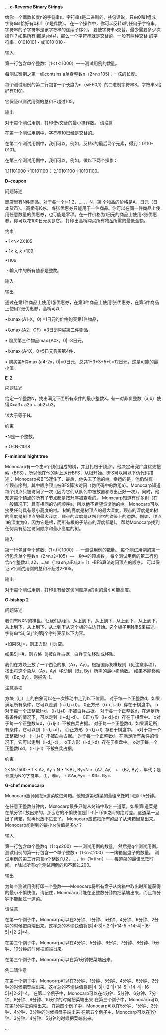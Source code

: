 #
##
###
...
**c-Reverse Binary Strings**

给你一个偶数长度n的字符串s。字符串s是二进制的，换句话说，只由0和1组成。
字符串s恰好有0和1（n是偶数）。
在一个操作中，你可以反转s的任何子字符串。字符串的子字符串是该字符串的连续子序列。
要使字符串s交替，最少需要多少次操作？如果所有i都是sisi+1，那么一个字符串就是交替的，一般有两种交替
的字符串：01010101・或10101010・

输入

第一行包含单个整数t（1＜t＜1000）—一测试用例的数量。

每测试案例之第一线contains a单身整数n（2≤n≤105)；一弦的长度。

每个测试用例的第二行包含一个长度为n（siE£0,1）的二进制字符串S。字符串s恰好有0和1。

它保证n/测试用例的总和不超过105。

输出

对于每个测试用例，打印使s交替的最小操作数。
请注意

在第一个测试用例中，字符串10已经是交替的。

在第二个测试用例中，我们可以，例如，反转s的最后两个元素，得到：0110-0101。

在第三个测试用例中，我们可以，例如，做以下两个操作：

1.11101000→10101100；
2.10101100→10101100。

**D-coupon**

问题陈述

商店里有N件商品。对于每一个i=1,2，…..，N，第i个物品的价格是A，日元（日本货币）。
高桥有K券。
每张优惠券只能用于一件商品。你可以在同一件商品上使用任意数量的优惠券，也可能是零项。在一件价格为1日元的商品上使用k张优惠券，你可以花100日元买到它。
打印出高桥购买所有物品所需的最低金额。

约束

• 1<N<2X105

• 1< k, x <109

•1<A>109

・輸入中的所有値都是整数。

输入

输出

通过在第1件商品上使用1张优惠券，在第3件商品上使用1张优惠券，在第5件商品上使用2张优惠券，高桥可以：

•以max｛A1-X，0｝=1日元的价格购买第1件物品，

•以max｛A2，OF）=3日元购买第二件物品，

• 购买第三件物品max｛A3×，0|=3日元，

•以max｛A4X，0=5日元购买第4件，

• 购买第5件max｛a4-2x，0|=0日元，总共1+3+3+5+0=12日元，这是可能的最小值。

**E-2**

问题陈述

给定一个整数N，找出满足下面所有条件的最小整数X。有一对非负整数（a,b）使得X=a3+
a2b + ab2+b3。

'X大于等于N。

约束

•N是一个整数。

• O<N<1018

**F-minimal hight tree**

Monocarp有一个由n个顶点组成的树，并且扎根于顶点1。他决定研究广度优先搜索（BFS），所以他在他的树上运行BFS，从根开始。BFS可以用以下伪代码描述：
Monocarp被BFS迷住了，最后，他失去了他的树。幸运的是，他仍然有一个顶点序列，其中顺序顶点被BFS算法访问（伪代码中的数组a）。Monocarp知道每个顶点只被访问了一次（因为它们从队列中被放置和取出正好一次）。同时，他知道每个顶点的所有子节点都是按升序被查看的。
Monocarp知道有许多树（在一般情况下）具有相同的访问顺序a，所以他不希望恢复他的树。Monocarp可以接受任何具有最小高度的树。
树的高度是树顶点的最大深度，顶点的深度是th树的高度是树顶点的最大深度，顶点的深度是从根到它的路径上的边数。例如，顶点1的深度为0，因为它是根，而所有根的子结点的深度都是1。
帮助Monocarp找到任何具有给定访问顺序和最小高度的树。

输入

第一行包含单个整数t（1＜t＜1000）—一测试用例的数量。
每个测试用例的第一行包含单个整数n（2≤n≤2•105）—一树中的顶点数。
每个测试用例的第二行包含n个整数al, a2，…an（1≤a≤n;aiFaj;al= 1）-BFS算法访问顶点的顺序。
可以保证n个测试用例的总和不超过2-105。

输出

对于每个测试用例，打印具有给定访问顺序a的树的最小可能高度。

**G-bishop 2**

问题陈述

我们有NXN的棋盘。让我们从i到j，从上到下，从上到下，从上到下，从上到下，从上到下，从上到下，从上到下从这个板的左边开始。这个板子用N串S来描述。
字符串“Si, Si」”的第j个字符表示以下内容。

•如果Si,j=，则正方形（ij为空。

如果Sij=#，则方格（ij被白兵占据，白兵无法移动或移除。

我们在方块上放了一个白色的象（Ax，Ay）。根据国际象棋规则（见注意事项），找出将这个象从（Ax，Ay）移动到（Bz, By）所需的最小移动数。
如果不能移动到（Bz, By），则报告-1。

注意事项

方块（i,j）上的白象可以在一次移动中走到以下位置。
对于每一个正整数d，如果满足所有条件，它可以走到（i+d,j+d）。
0正方形（i+ d,j+d）存在于棋盘中。
o对于每一个正整数l≤d，（i+l,j+l）不被白兵占据。
对于每一个正整数d，在满足所有条件的情况下，可以走到（i+d,j-d）。
0正方形（i+ d,j-d）存在于棋盘中。
o对于每一个正整数I≤d，（i+lj-l）不被白兵占据。
对于每一个正整数d，如果满足所有条件，它可以到（i-d,j+d）。
◎正方形（i-d,j+d）存在于棋盘中。
o对于每一个正整数I≤d，（i-l,j+l）不被白兵占据。
对于每一个正整数d，在满足所有条件的情况下，它可以走到（i-d,j-d）。
o正方形（i-d,j-d）存在于棋盘中。
o对于每一个正整数I≤d，（i-l,j-1）不被白兵占据。

约束

2<N<1500
• 1 < Az, Ay < N
• 1<Bz, By<N
•（AZ, Ay） + （Bz, By），年代；是长度为N的字符串，由。和#。
• SAx,Ay=.
• SBx. By=.

**G-chef momocarp**

Monocarp厨师刚把n道菜放进烤箱。他知道第i道菜的最佳烹饪时间是i-th分钟。

在任意正整数分钟内，Monocarp最多只能从烤箱中取出一道菜。如果第i道菜是在某分钟T放出来的，那么它的不愉快值是|T-ti|-T和ti之间的绝对差。这道菜一旦出了烤箱，就再也放不进去了。
Monocarp应该把所有的盘子从烤箱里拿出来。Monocarp能得到的最小总价值是多少？

输入

第一行包含单个整数q（1≤q≤200）—一测试用例的数量。
然后是q个测试用例。
测试用例的第一行包含一个单个整数n（1<n＜200）—一烤箱里盘子的数量。
测试用例的第二行包含n个整数t1,t2，…，tn（1≤ti≤n）——每道菜的最佳烹饪时间。
n除以所有q个测试用例的和不超过200。

输出

为每个测试用例打印一个整数——Monocarp将所有盘子从烤箱中取出时所能获得的最小不愉快值。请记住，Monocarp只能在正整数分钟内把菜端出来，而且每分钟不能超过一道菜。

请注意

在第一个例子中，Monocarp可以在3分钟、1分钟、5分钟、4分钟、6分钟、2分钟的时候把菜端出来。这样总的不愉快值将是|4-3|+|2-1|+14-5|+14-4|+|6-5|+|2-2|=4。

在第二个例子中，Monocarp可以在4分钟、5分钟、6分钟、7分钟、8分钟、9分钟、10分钟的时候把菜端出来。

在第三个例子中，Monocarp可以在第1分钟把菜端出来。


例二请注意

在第一个例子中，Monocarp可以在3分钟、1分钟、5分钟、4分钟、6分钟、2分钟的时候把菜端出来。这样总的不愉快值将是|4-3|+|2-1|+14-5|+14-4|+16-5|+|2-2|=4。
在第二个例子中，Monocarp可以在4分钟、5分钟、6分钟、7分钟、8分钟、9分钟、10分钟的时候把菜端出来
在第三个例子中，Monocarp可以在第1分钟把菜端出来。
在第四个例子中，Monocarp可以在5分钟、1分钟、2分钟、4分钟、3分钟的时候把盘子端出来
在第五个例子中，Monocarp可以在1分钟、3分钟、4分钟、5分钟的时候把菜端出来。






...
